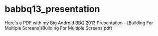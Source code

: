 babbq13_presentation
====================

Here's a PDF with my Big Android BBQ 2013 Presentation - [Building For Multiple Screens](Building For Multiple Screens.pdf)
